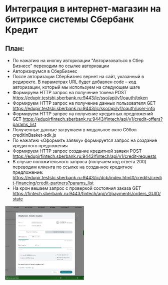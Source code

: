 # Интеграция в интернет-магазин на битриксе системы Сбербанк Кредит
## План:
 - По нажатию на кнопку авторизации "Авторизоваться в Сбер Бизнесс" переходим по ссылке авторизации
 - Авторизирумся в СберБизнес
 - После авторизации СберБизнес вернет на сайт, указанный в редиректе. В параметрах URL будет добавлен code – код авторизации, который мы используем на следующем шаге 
 - Формируем HTTP запрос на получение токена POST https://edupir.testsbi.sberbank.ru:9443/ic/sso/api/v1/oauth/token
 - Формируем HTTP запрос на получение данных пользователя GET https://edupir.testsbi.sberbank.ru:9443/ic/sso/api/v1/oauth/user-info
 - Формируем HTTP запрос на получение кредитных предложений GET https://edupirfintech.sberbank.ru:9443/fintech/api/v1/credit-offers?params_list
 - Полученные данные загружаем в модальное окно Сббол creditInBasket-sdk.js
 - По нажатию «Оформить заявку» формируется запрос на создание кредитного предложения
 - Формируем HTTP запрос создание кредитной заявки POST https://edupirfintech.sberbank.ru:9443/fintech/api/v1/credit-requests
 - В случае положительного запроса (получаем код ответа 200) переводим клиента по ссылке на созданное кредитное предложение: https://edupir.testsbi.sberbank.ru:9443/ic/dcb/index.html#/credits/credit-financing/credit-partners?params_list
 - На крон вешаем запрос с проверкой состояния заказа GET https://fintech.sberbank.ru:9443/fintech/api/v1/payments/orders_GUID/state 

<img src="https://github.com/golubeva-webmaster/Portfolio/blob/main/img/order_sber.jpg" alt="order sber" width="50%" height="50%">

